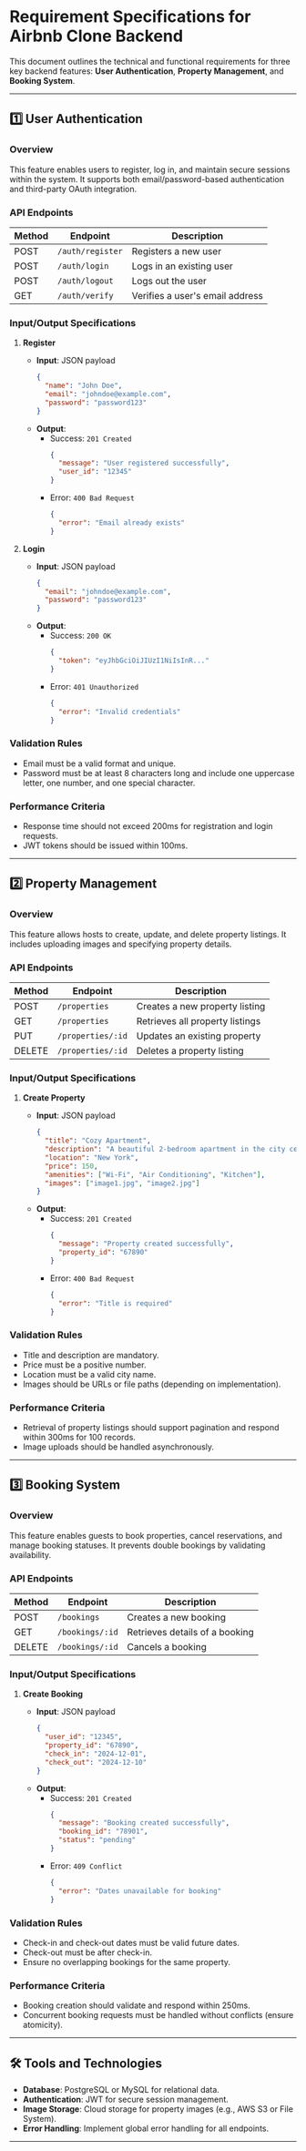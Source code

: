 # Requirement Specifications for Airbnb Clone Backend

This document outlines the technical and functional requirements for three key backend features: **User Authentication**, **Property Management**, and **Booking System**.

---

## 1️⃣ User Authentication

### **Overview**

This feature enables users to register, log in, and maintain secure sessions within the system. It supports both email/password-based authentication and third-party OAuth integration.

### **API Endpoints**

| Method | Endpoint         | Description                          |
|--------|------------------|--------------------------------------|
| POST   | `/auth/register` | Registers a new user                |
| POST   | `/auth/login`    | Logs in an existing user            |
| POST   | `/auth/logout`   | Logs out the user                   |
| GET    | `/auth/verify`   | Verifies a user's email address     |

### **Input/Output Specifications**

1. **Register**
   - **Input**: JSON payload
     ```json
     {
       "name": "John Doe",
       "email": "johndoe@example.com",
       "password": "password123"
     }
     ```
   - **Output**:
     - Success: `201 Created`
       ```json
       {
         "message": "User registered successfully",
         "user_id": "12345"
       }
       ```
     - Error: `400 Bad Request`
       ```json
       {
         "error": "Email already exists"
       }
       ```

2. **Login**

   - **Input**: JSON payload
     ```json
     {
       "email": "johndoe@example.com",
       "password": "password123"
     }
     ```
   - **Output**:
     - Success: `200 OK`
       ```json
       {
         "token": "eyJhbGciOiJIUzI1NiIsInR..."
       }
       ```
     - Error: `401 Unauthorized`
       ```json
       {
         "error": "Invalid credentials"
       }
       ```

### **Validation Rules**

- Email must be a valid format and unique.
- Password must be at least 8 characters long and include one uppercase letter, one number, and one special character.

### **Performance Criteria**

- Response time should not exceed 200ms for registration and login requests.
- JWT tokens should be issued within 100ms.

---

## 2️⃣ Property Management

### **Overview**

This feature allows hosts to create, update, and delete property listings. It includes uploading images and specifying property details.

### **API Endpoints**

| Method | Endpoint         | Description                          |
|--------|------------------|--------------------------------------|
| POST   | `/properties`    | Creates a new property listing       |
| GET    | `/properties`    | Retrieves all property listings      |
| PUT    | `/properties/:id`| Updates an existing property         |
| DELETE | `/properties/:id`| Deletes a property listing           |

### **Input/Output Specifications**

1. **Create Property**

   - **Input**: JSON payload
     ```json
     {
       "title": "Cozy Apartment",
       "description": "A beautiful 2-bedroom apartment in the city center.",
       "location": "New York",
       "price": 150,
       "amenities": ["Wi-Fi", "Air Conditioning", "Kitchen"],
       "images": ["image1.jpg", "image2.jpg"]
     }
     ```
   - **Output**:
     - Success: `201 Created`
       ```json
       {
         "message": "Property created successfully",
         "property_id": "67890"
       }
       ```
     - Error: `400 Bad Request`
       ```json
       {
         "error": "Title is required"
       }
       ```

### **Validation Rules**

- Title and description are mandatory.
- Price must be a positive number.
- Location must be a valid city name.
- Images should be URLs or file paths (depending on implementation).

### **Performance Criteria**

- Retrieval of property listings should support pagination and respond within 300ms for 100 records.
- Image uploads should be handled asynchronously.

---

## 3️⃣ Booking System

### **Overview**

This feature enables guests to book properties, cancel reservations, and manage booking statuses. It prevents double bookings by validating availability.

### **API Endpoints**

| Method | Endpoint          | Description                          |
|--------|-------------------|--------------------------------------|
| POST   | `/bookings`       | Creates a new booking                |
| GET    | `/bookings/:id`   | Retrieves details of a booking       |
| DELETE | `/bookings/:id`   | Cancels a booking                    |

### **Input/Output Specifications**

1. **Create Booking**

   - **Input**: JSON payload
     ```json
     {
       "user_id": "12345",
       "property_id": "67890",
       "check_in": "2024-12-01",
       "check_out": "2024-12-10"
     }
     ```
   - **Output**:
     - Success: `201 Created`
       ```json
       {
         "message": "Booking created successfully",
         "booking_id": "78901",
         "status": "pending"
       }
       ```
     - Error: `409 Conflict`
       ```json
       {
         "error": "Dates unavailable for booking"
       }
       ```

### **Validation Rules**

- Check-in and check-out dates must be valid future dates.
- Check-out must be after check-in.
- Ensure no overlapping bookings for the same property.

### **Performance Criteria**

- Booking creation should validate and respond within 250ms.
- Concurrent booking requests must be handled without conflicts (ensure atomicity).

---

## 🛠️ Tools and Technologies

- **Database**: PostgreSQL or MySQL for relational data.
- **Authentication**: JWT for secure session management.
- **Image Storage**: Cloud storage for property images (e.g., AWS S3 or File System).
- **Error Handling**: Implement global error handling for all endpoints.

---

